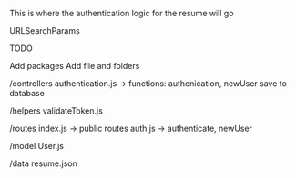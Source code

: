 This is where the authentication logic for the 
resume will go

URLSearchParams

TODO

Add packages
Add file and folders

/controllers 
  authentication.js
    -> functions: authenication, newUser
    save to database

/helpers
  validateToken.js

/routes 
  index.js -> public routes
  auth.js -> authenticate, newUser

/model
  User.js

/data
  resume.json